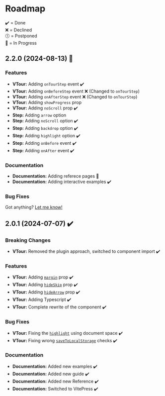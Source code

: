 # Roadmap
✔️ = Done    
❌ = Declined   
🕔 = Postponed    
🚧 = In Progress

## 2.2.0 (2024-08-13) 🚧

### Features

* **VTour:** Adding `onTourStep` event ✔️
* **VTour:** Adding `onBeforeStep` event ❌ (Changed to `onTourStep`)
* **VTour:** Adding `onAfterStep` event ❌ (Changed to `onTourStep`)
* **VTour:** Adding `showProgress` prop
* **VTour:** Adding `noScroll` prop ✔️
* **Step:** Adding `arrow️` option
* **Step:** Adding `noScroll` option ✔️
* **Step:** Adding `backdrop` option ✔️
* **Step:** Adding `highlight` option ✔️
* **Step:** Adding `onBefore` event ✔️
* **Step:** Adding `onAfter` event ✔️

### Documentation

* **Documentation:** Adding referece pages 🚧
* **Documentation:** Adding interactive examples ✔️

### Bug Fixes

Got anything? [Let me know!](https://github.com/GlobalHive/vuejs-tour/issues)

## 2.0.1 (2024-07-07) ✔️

### Breaking Changes

* **VTour:** Removed the plugin approach, switched to component import ✔️

### Features

* **VTour:** Adding [`margin`](./tour-margin) prop ✔️
* **VTour:** Adding [`hideSkip`](./skipping-a-tour) prop ✔️
* **VTour:** Adding [`hideArrow`](./hiding-the-arrow) prop ✔️
* **VTour:** Adding Typescript ✔️
* **VTour:** Complete rewrite of the component ✔️

### Bug Fixes

* **VTour:** Fixing the [`highlight`](./highlight-target) using document space ✔️
* **VTour:** Fixing wrong [`saveToLocalStorage`](./saving-progress) checks ✔️

### Documentation

* **Documentation:** Added new examples ✔️
* **Documentation:** Added new guide ✔️
* **Documentation:** Added new Reference ✔️
* **Documentation:** Switched to VitePress ✔️
